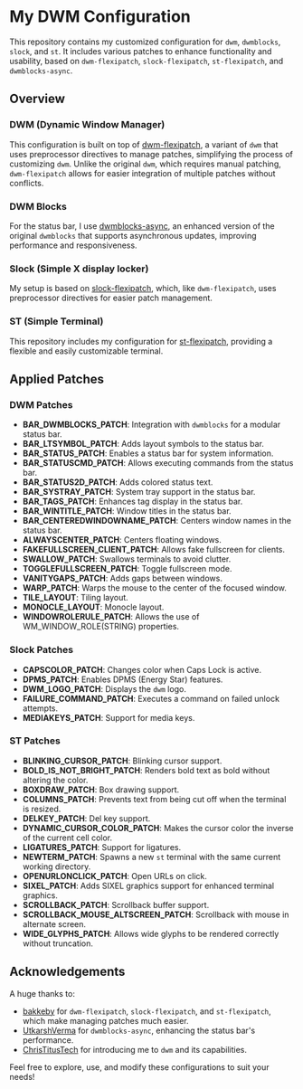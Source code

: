# My DWM Configuration

This repository contains my customized configuration for `dwm`, `dwmblocks`, `slock`, and `st`. It includes various patches to enhance functionality and usability, based on `dwm-flexipatch`, `slock-flexipatch`, `st-flexipatch`, and `dwmblocks-async`.

## Overview

### DWM (Dynamic Window Manager)

This configuration is built on top of [dwm-flexipatch](https://github.com/bakkeby/dwm-flexipatch), a variant of `dwm` that uses preprocessor directives to manage patches, simplifying the process of customizing `dwm`. Unlike the original `dwm`, which requires manual patching, `dwm-flexipatch` allows for easier integration of multiple patches without conflicts.

### DWM Blocks

For the status bar, I use [dwmblocks-async](https://github.com/UtkarshVerma/dwmblocks-async), an enhanced version of the original `dwmblocks` that supports asynchronous updates, improving performance and responsiveness.

### Slock (Simple X display locker)

My setup is based on [slock-flexipatch](https://github.com/bakkeby/slock-flexipatch), which, like `dwm-flexipatch`, uses preprocessor directives for easier patch management.

### ST (Simple Terminal)

This repository includes my configuration for [st-flexipatch](https://github.com/bakkeby/st-flexipatch), providing a flexible and easily customizable terminal.

## Applied Patches

### DWM Patches

- **BAR_DWMBLOCKS_PATCH**: Integration with `dwmblocks` for a modular status bar.
- **BAR_LTSYMBOL_PATCH**: Adds layout symbols to the status bar.
- **BAR_STATUS_PATCH**: Enables a status bar for system information.
- **BAR_STATUSCMD_PATCH**: Allows executing commands from the status bar.
- **BAR_STATUS2D_PATCH**: Adds colored status text.
- **BAR_SYSTRAY_PATCH**: System tray support in the status bar.
- **BAR_TAGS_PATCH**: Enhances tag display in the status bar.
- **BAR_WINTITLE_PATCH**: Window titles in the status bar.
- **BAR_CENTEREDWINDOWNAME_PATCH**: Centers window names in the status bar.
- **ALWAYSCENTER_PATCH**: Centers floating windows.
- **FAKEFULLSCREEN_CLIENT_PATCH**: Allows fake fullscreen for clients.
- **SWALLOW_PATCH**: Swallows terminals to avoid clutter.
- **TOGGLEFULLSCREEN_PATCH**: Toggle fullscreen mode.
- **VANITYGAPS_PATCH**: Adds gaps between windows.
- **WARP_PATCH**: Warps the mouse to the center of the focused window.
- **TILE_LAYOUT**: Tiling layout.
- **MONOCLE_LAYOUT**: Monocle layout.
- **WINDOWROLERULE_PATCH**: Allows the use of WM_WINDOW_ROLE(STRING) properties.

### Slock Patches

- **CAPSCOLOR_PATCH**: Changes color when Caps Lock is active.
- **DPMS_PATCH**: Enables DPMS (Energy Star) features.
- **DWM_LOGO_PATCH**: Displays the `dwm` logo.
- **FAILURE_COMMAND_PATCH**: Executes a command on failed unlock attempts.
- **MEDIAKEYS_PATCH**: Support for media keys.

### ST Patches

- **BLINKING_CURSOR_PATCH**: Blinking cursor support.
- **BOLD_IS_NOT_BRIGHT_PATCH**: Renders bold text as bold without altering the color.
- **BOXDRAW_PATCH**: Box drawing support.
- **COLUMNS_PATCH**: Prevents text from being cut off when the terminal is resized.
- **DELKEY_PATCH**: Del key support.
- **DYNAMIC_CURSOR_COLOR_PATCH**: Makes the cursor color the inverse of the current cell color.
- **LIGATURES_PATCH**: Support for ligatures.
- **NEWTERM_PATCH**: Spawns a new `st` terminal with the same current working directory.
- **OPENURLONCLICK_PATCH**: Open URLs on click.
- **SIXEL_PATCH**: Adds SIXEL graphics support for enhanced terminal graphics.
- **SCROLLBACK_PATCH**: Scrollback buffer support.
- **SCROLLBACK_MOUSE_ALTSCREEN_PATCH**: Scrollback with mouse in alternate screen.
- **WIDE_GLYPHS_PATCH**: Allows wide glyphs to be rendered correctly without truncation.

## Acknowledgements

A huge thanks to:
- [bakkeby](https://github.com/bakkeby) for `dwm-flexipatch`, `slock-flexipatch`, and `st-flexipatch`, which make managing patches much easier.
- [UtkarshVerma](https://github.com/UtkarshVerma) for `dwmblocks-async`, enhancing the status bar's performance.
- [ChrisTitusTech](https://github.com/ChrisTitusTech) for introducing me to `dwm` and its capabilities.

Feel free to explore, use, and modify these configurations to suit your needs!
